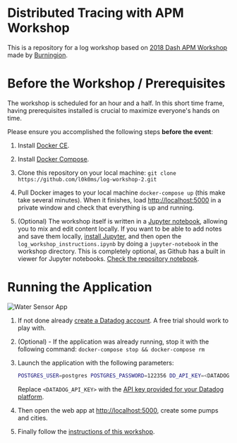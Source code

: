 # Distributed Tracing with APM Workshop

This is a repository for a log workshop based on [2018 Dash APM Workshop](https://github.com/burningion/dash-apm-workshop) made by [Burningion](https://github.com/burningion).

# Before the Workshop / Prerequisites

The workshop is scheduled for an hour and a half. In this short time frame, having prerequisites installed is crucial to maximize everyone's hands on time.

Please ensure you accomplished the following steps **before the event**:

1. Install [Docker CE](https://store.docker.com/search?type=edition&offering=community).

2. Install [Docker Compose](https://docs.docker.com/compose/install/).

3. Clone this repository on your local machine: ```git clone https://github.com/l0k0ms/log-workshop-2.git```

4. Pull Docker images to your local machine `docker-compose up` (this make take several minutes).
    When it finishes, load [http://localhost:5000](http://localhost:5000) in a private window and check that everything is up and running. 

5. (Optional) The workshop itself is written in a [Jupyter notebook](http://jupyter.org/), allowing you to mix and edit content locally. 
    If you want to be able to add notes and save them locally, [install Jupyter](http://jupyter.org/install), and then open the `log_workshop_instructions.ipynb` by doing a `jupyter-notebook` in the workshop directory.
    This is completely optional, as Github has a built in viewer for Jupyter notebooks. [Check the repository notebook](https://github.com/l0k0ms/log-workshop-2/blob/master/log_workshop_instructions.ipynb).

# Running the Application

![Water Sensor App](https://github.com/burningion/distributed-tracing-with-apm-workshop/raw/master/images/dashboard.png)

1. If not done already [create a Datadog account](https://app.datadoghq.com/signup). A free trial should work to play with.

2. (Optional) - If the application was already running, stop it with the following command: `docker-compose stop && docker-compose rm`

3. Launch the application with the following parameters:

    ```bash
    POSTGRES_USER=postgres POSTGRES_PASSWORD=122356 DD_API_KEY=<DATADOG_API_KEY> docker-compose up
    ```
    Replace `<DATADOG_API_KEY>` with the [API key provided for your Datadog platform](https://app.datadoghq.com/account/settings#api).

4. Then open the web app at [http://localhost:5000](http://localhost:5000), create some pumps and cities.

5. Finally follow the [instructions of this workshop](https://github.com/l0k0ms/log-workshop-2/blob/master/log_workshop_instructions.ipynb).

